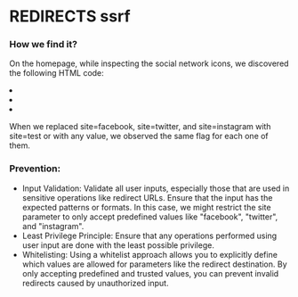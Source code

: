 # REDIRECTS ssrf

### How we find it?
On the homepage, while inspecting the social network icons, we discovered the following HTML code:

<li><a href="index.php?page=redirect&amp;site=facebook" class="icon fa-facebook"></a></li>
<li><a href="index.php?page=redirect&amp;site=twitter" class="icon fa-twitter"></a></li>
<li><a href="index.php?page=redirect&amp;site=instagram" class="icon fa-instagram"></a></li>

When we replaced site=facebook, site=twitter, and site=instagram with site=test or with any value, we observed the same flag for each one of them.

### Prevention:

- Input Validation: Validate all user inputs, especially those that are used in sensitive operations like redirect URLs. Ensure that the input has the expected patterns or formats. In this case, we might restrict the site parameter to only accept predefined values like "facebook", "twitter", and "instagram".
- Least Privilege Principle: Ensure that any operations performed using user input are done with the least possible privilege.
- Whitelisting: Using a whitelist approach allows you to explicitly define which values are allowed for parameters like the redirect destination. By only accepting predefined and trusted values, you can prevent invalid redirects caused by unauthorized input.